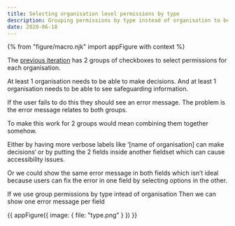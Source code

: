 ```yaml
---
title: Selecting organisation level permissions by type
description: Grouping permissions by type instead of organisation to better handle validation errors
date: 2020-06-18
---
```


{% from "figure/macro.njk" import appFigure with context %}

The [previous iteration](/manage-teacher-training-applications/setting-up-permissions-iteration-4/#organisation-set-up-permissions-form) has 2 groups of checkboxes to select permissions for each organisation.

At least 1 organisation needs to be able to make decisions. And at least 1 organisation needs to be able to see safeguarding information.

If the user fails to do this they should see an error message. The problem is the error message relates to both groups.

To make this work for 2 groups would mean combining them together somehow.

Either by having more verbose labels like ‘[name of organisation] can make decisions‘ or by putting the 2 fields inside another fieldset which can cause accessibility issues.

Or we could show the same error message in both fields which isn’t ideal because users can fix the error in one field by selecting options in the other.

If we use group permissions by type intead of organisation
Then we can show one error message per field

{{ appFigure({
  image: {
    file: "type.png"
  }
}) }}
